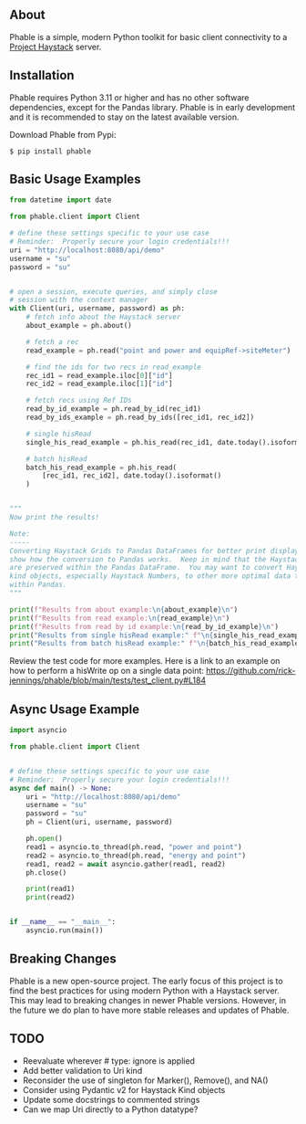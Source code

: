 About
-----
Phable is a simple, modern Python toolkit for basic client connectivity to a [Project Haystack](https://project-haystack.org/) server.

Installation
------------
Phable requires Python 3.11 or higher and has no other software dependencies, except for the Pandas library.  Phable is in early development and it is recommended to stay on the latest available version.

Download Phable from Pypi:

```console
$ pip install phable
```

Basic Usage Examples
--------------------
```python
from datetime import date

from phable.client import Client

# define these settings specific to your use case
# Reminder:  Properly secure your login credentials!!!
uri = "http://localhost:8080/api/demo"
username = "su"
password = "su"


# open a session, execute queries, and simply close
# session with the context manager
with Client(uri, username, password) as ph:
    # fetch info about the Haystack server
    about_example = ph.about()

    # fetch a rec
    read_example = ph.read("point and power and equipRef->siteMeter")

    # find the ids for two recs in read_example
    rec_id1 = read_example.iloc[0]["id"]
    rec_id2 = read_example.iloc[1]["id"]

    # fetch recs using Ref IDs
    read_by_id_example = ph.read_by_id(rec_id1)
    read_by_ids_example = ph.read_by_ids([rec_id1, rec_id2])

    # single hisRead
    single_his_read_example = ph.his_read(rec_id1, date.today().isoformat())

    # batch hisRead
    batch_his_read_example = ph.his_read(
        [rec_id1, rec_id2], date.today().isoformat()
    )


"""
Now print the results!

Note:
-----
Converting Haystack Grids to Pandas DataFrames for better print display and to
show how the conversion to Pandas works.  Keep in mind that the Haystack kinds
are preserved within the Pandas DataFrame.  You may want to convert Haystack
kind objects, especially Haystack Numbers, to other more optimal data types
within Pandas.
"""

print(f"Results from about example:\n{about_example}\n")
print(f"Results from read example:\n{read_example}\n")
print(f"Results from read by id example:\n{read_by_id_example}\n")
print("Results from single hisRead example:" f"\n{single_his_read_example}\n")
print("Results from batch hisRead example:" f"\n{batch_his_read_example}\n")
```

Review the test code for more examples.  Here is a link to an example on how to perform a hisWrite op on a single data point:
https://github.com/rick-jennings/phable/blob/main/tests/test_client.py#L184

Async Usage Example
-------------------
```python
import asyncio

from phable.client import Client


# define these settings specific to your use case
# Reminder:  Properly secure your login credentials!!!
async def main() -> None:
    uri = "http://localhost:8080/api/demo"
    username = "su"
    password = "su"
    ph = Client(uri, username, password)

    ph.open()
    read1 = asyncio.to_thread(ph.read, "power and point")
    read2 = asyncio.to_thread(ph.read, "energy and point")
    read1, read2 = await asyncio.gather(read1, read2)
    ph.close()

    print(read1)
    print(read2)


if __name__ == "__main__":
    asyncio.run(main())
```

Breaking Changes
----------------
Phable is a new open-source project.  The early focus of this project is to find the best practices for using modern Python with a Haystack server.  This may lead to breaking changes in newer Phable versions.  However, in the future we do plan to have more stable releases and updates of Phable.

TODO
----
- Reevaluate wherever # type: ignore is applied
- Add better validation to Uri kind
- Reconsider the use of singleton for Marker(), Remove(), and NA()
- Consider using Pydantic v2 for Haystack Kind objects
- Update some docstrings to commented strings
- Can we map Uri directly to a Python datatype?